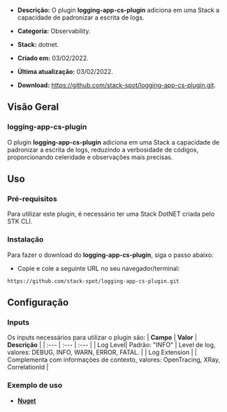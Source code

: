 - **Descrição:** O plugin **logging-app-cs-plugin** adiciona em uma Stack a capacidade de padronizar a escrita de logs. 

- **Categoria:** Observability. 
- **Stack:** dotnet.
- **Criado em:** 03/02/2022. 
- **Última atualização:** 03/02/2022.
- **Download:** https://github.com/stack-spot/logging-app-cs-plugin.git.


## **Visão Geral**
### **logging-app-cs-plugin**

O plugin **logging-app-cs-plugin** adiciona em uma Stack a capacidade de padronizar a escrita de logs, reduzindo a verbosidade de códigos, proporcionando celeridade e observações mais precisas.

## **Uso**

### **Pré-requisitos**
Para utilizar este plugin, é necessário ter uma Stack DotNET criada pelo STK CLI.

### **Instalação**
Para fazer o download do **logging-app-cs-plugin**, siga o passo abaixo:  

- Copie e cole a seguinte URL no seu navegador/terminal:  

```
https://github.com/stack-spot/logging-app-cs-plugin.git
```

## **Configuração**

### **Inputs**
Os inputs necessários para utilizar o plugin são:
| **Campo** | **Valor** | **Descrição** |
| :--- | :--- | :--- |
| Log Level| Padrão: "INFO" | Level de log, valores: DEBUG, INFO, WARN, ERROR, FATAL. |
| Log Extension |  |  Complementa com informações de contexto, valores: OpenTracing, XRay, CorrelationId |

### **Exemplo de uso**
- [**Nuget**](https://www.nuget.org/packages/StackSpot.Logging/)
